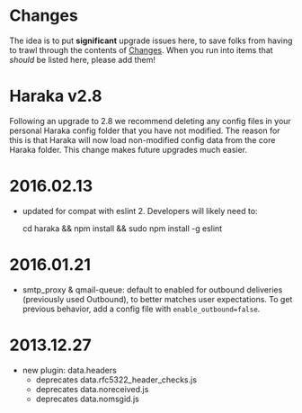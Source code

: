 
# Changes

The idea is to put **significant** upgrade issues here, to save folks from having to trawl through the contents of [Changes](https://github.com/haraka/Haraka/blob/master/Changes).  When you run into items that *should* be listed here, please add them!

# Haraka v2.8

Following an upgrade to 2.8 we recommend deleting any config files in your personal Haraka config folder that you have not modified. The reason for this is that Haraka will now load non-modified config data from the core Haraka folder. This change makes future upgrades much easier.

# 2016.02.13

* updated for compat with eslint 2. Developers will likely need to:

    cd haraka && npm install && sudo npm install -g eslint

# 2016.01.21

* smtp\_proxy & qmail-queue: default to enabled for outbound deliveries
  (previously used Outbound), to better matches user expectations. To get
  previous behavior, add a config file with `enable_outbound=false`. 


# 2013.12.27

* new plugin: data.headers
    * deprecates data.rfc5322_header_checks.js
    * deprecates data.noreceived.js
    * deprecates data.nomsgid.js